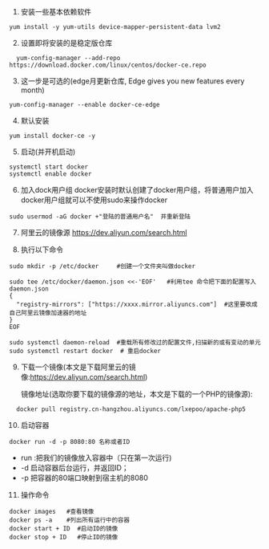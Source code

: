 1. 安装一些基本依赖软件
```
yum install -y yum-utils device-mapper-persistent-data lvm2
```
2. 设置即将安装的是稳定版仓库
```
  yum-config-manager --add-repo https://download.docker.com/linux/centos/docker-ce.repo
```

3. 这一步是可选的(edge月更新仓库, Edge gives you new features every month)
```
yum-config-manager --enable docker-ce-edge
```

4. 默认安装
```
yum install docker-ce -y
```

5. 启动(并开机启动)
```
systemctl start docker
systemctl enable docker
```

6. 加入dock用户组
  docker安装时默认创建了docker用户组，将普通用户加入docker用户组就可以不使用sudo来操作docker
```
sudo usermod -aG docker +"登陆的普通用户名"  并重新登陆
```

7. 阿里云的镜像源
  https://dev.aliyun.com/search.html
  
8. 执行以下命令
 ```
 sudo mkdir -p /etc/docker     #创建一个文件夹叫做docker
```
```
sudo tee /etc/docker/daemon.json <<-'EOF'   #利用tee 命令把下面的配置写入 daemon.json
{
  "registry-mirrors": ["https://xxxx.mirror.aliyuncs.com"]  #这里要改成自己阿里云镜像加速器的地址
}
EOF
```
```
sudo systemctl daemon-reload  #重载所有修改过的配置文件,扫描新的或有变动的单元
sudo systemctl restart docker  # 重启docker
```

9. 下载一个镜像(本文是下载阿里云的镜像:https://dev.aliyun.com/search.html)   

    镜像地址(选取你要下载的镜像源的地址，本文是下载的一个PHP的镜像源):
```
  docker pull registry.cn-hangzhou.aliyuncs.com/lxepoo/apache-php5
```

10. 启动容器
```
docker run -d -p 8080:80 名称或者ID
```
* run :把我们的镜像放入容器中（只在第一次运行)
* -d 启动容器后台运行，并返回ID；
* -p 把容器的80端口映射到宿主机的8080

11. 操作命令
```
docker images   #查看镜像
docker ps -a    #列出所有运行中的容器
docker start + ID  #启动ID的镜像
docker stop + ID   #停止ID的镜像
```






   
